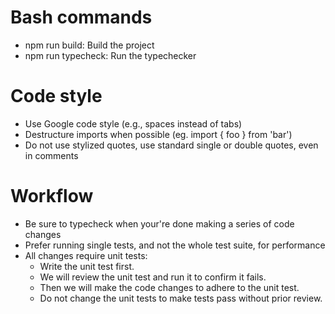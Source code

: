 # Bash commands
- npm run build: Build the project
- npm run typecheck: Run the typechecker

# Code style
- Use Google code style (e.g., spaces instead of tabs)
- Destructure imports when possible (eg. import { foo } from 'bar')
- Do not use stylized quotes, use standard single or double quotes, even in comments

# Workflow
- Be sure to typecheck when your're done making a series of code changes
- Prefer running single tests, and not the whole test suite, for performance
- All changes require unit tests:
  - Write the unit test first.
  - We will review the unit test and run it to confirm it fails.
  - Then we will make the code changes to adhere to the unit test.
  - Do not change the unit tests to make tests pass without prior review.

